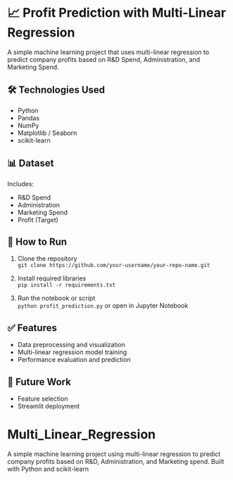 # 📈 Profit Prediction with Multi-Linear Regression

A simple machine learning project that uses multi-linear regression to predict company profits based on R&D Spend, Administration, and Marketing Spend.

## 🛠 Technologies Used
- Python
- Pandas
- NumPy
- Matplotlib / Seaborn
- scikit-learn

## 📊 Dataset
Includes:
- R&D Spend
- Administration
- Marketing Spend
- Profit (Target)

## 🚀 How to Run
1. Clone the repository  
   `git clone https://github.com/your-username/your-repo-name.git`

2. Install required libraries  
   `pip install -r requirements.txt`

3. Run the notebook or script  
   `python profit_prediction.py` or open in Jupyter Notebook

## ✅ Features
- Data preprocessing and visualization
- Multi-linear regression model training
- Performance evaluation and prediction

## 🔮 Future Work
- Feature selection
- Streamlit deployment

# Multi_Linear_Regression
A simple machine learning project using multi-linear regression to predict company profits based on R&amp;D, Administration, and Marketing spend. Built with Python and scikit-learn
